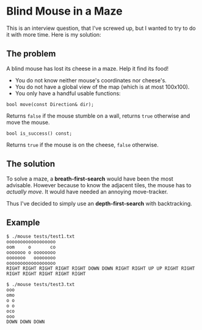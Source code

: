 # Blind Mouse in a Maze

This is an interview question, that I've screwed up, but I wanted to try to do
it with more time. Here is my solution:

## The problem

A blind mouse has lost its cheese in a maze. Help it find its food!

* You do not know neither mouse's coordinates nor cheese's.
* You do not have a global view of the map (which is at most 100x100).
* You only have a handful usable functions:

```
bool move(const Direction& dir);
```

Returns `false` if the mouse stumble on a wall, returns `true` otherwise and move
the mouse.

```
bool is_success() const;
```

Returns `true` if the mouse is on the cheese, `false` otherwise.

## The solution

To solve a maze, a **breath-first-search** would have been the most advisable.
However because to know the adjacent tiles, the mouse has to *actually move*.
It would have needed an annoying move-tracker.

Thus I've decided to simply use an **depth-first-search** with backtracking.

## Example

```
$ ./mouse tests/test1.txt
oooooooooooooooooo
oom     o       co
ooooooo o oooooooo
ooooooo   oooooooo
oooooooooooooooooo
RIGHT RIGHT RIGHT RIGHT RIGHT DOWN DOWN RIGHT RIGHT UP UP RIGHT RIGHT RIGHT RIGHT RIGHT RIGHT RIGHT
```


```
$ ./mouse tests/test3.txt
ooo
omo
o o
o o
oco
ooo
DOWN DOWN DOWN
```
